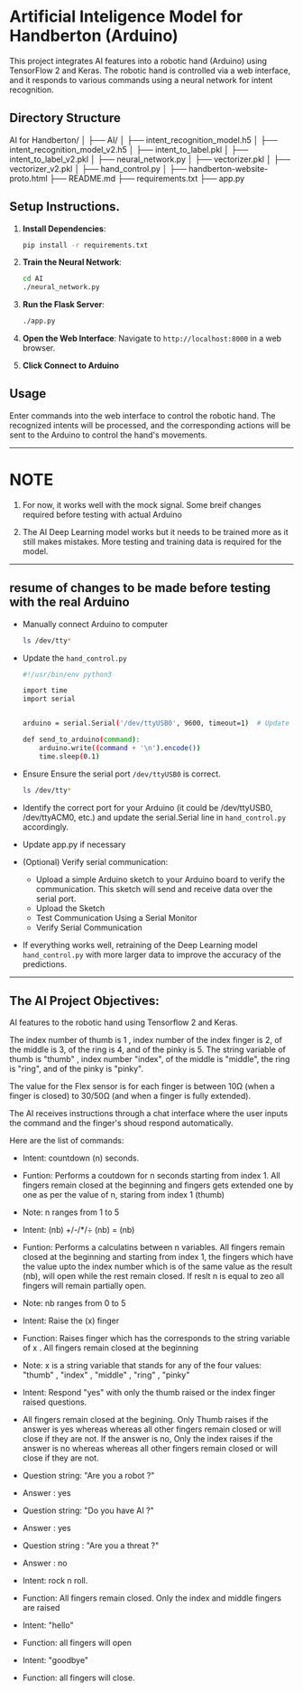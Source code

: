 # Artificial Inteligence Model for Handberton (Arduino)

This project integrates AI features into a robotic hand (Arduino) using TensorFlow 2 and Keras. The robotic hand is controlled via a web interface, and it responds to various commands using a neural network for intent recognition.

## Directory Structure

AI for Handberton/
│
├── AI/
│ ├── intent_recognition_model.h5
│ ├── intent_recognition_model_v2.h5
│ ├── intent_to_label.pkl
│ ├── intent_to_label_v2.pkl
│ ├── neural_network.py
│ ├── vectorizer.pkl
│ ├── vectorizer_v2.pkl
│ ├── hand_control.py
│
├── handberton-website-proto.html
├── README.md
├── requirements.txt
├── app.py

## Setup Instructions.

1. **Install Dependencies**:
    ```sh
    pip install -r requirements.txt
    ```

2. **Train the Neural Network**:
    ```sh
    cd AI
    ./neural_network.py
    ```

3. **Run the Flask Server**:
    ```sh
    ./app.py
    ```

4. **Open the Web Interface**:
    Navigate to `http://localhost:8000` in a web browser.

5. **Click Connect to Arduino**


## Usage

Enter commands into the web interface to control the robotic hand. The recognized intents will be processed, and the corresponding actions will be sent to the Arduino to control the hand's movements.

---------------------

# NOTE

1. For now, it works well with the mock signal. Some breif changes required before testing with actual Arduino

2. The AI Deep Learning model works but it needs to be trained more as it still makes mistakes. More testing and training data is required for the model.

----

## resume of changes to be made before testing with the real Arduino

- Manually connect Arduino to computer


   ```sh
   ls /dev/tty*
  ```

- Update the `hand_control.py`  


   ```sh
   #!/usr/bin/env python3

   import time
   import serial


   arduino = serial.Serial('/dev/ttyUSB0', 9600, timeout=1)  # Update the port as necessary

   def send_to_arduino(command):
       arduino.write((command + '\n').encode())
       time.sleep(0.1)
  ```

- Ensure Ensure the serial port `/dev/ttyUSB0` is correct. 

   ```sh
   ls /dev/tty*
  ```

- Identify the correct port for your Arduino (it could be /dev/ttyUSB0, /dev/ttyACM0, etc.) and update the serial.Serial line in `hand_control.py` accordingly.

- Update app.py if necessary

- (Optional) Verify serial communication: 
	- Upload a simple Arduino sketch to your Arduino board to verify the communication. This sketch will send and receive data over the serial port.
	- Upload the Sketch
	- Test Communication Using a Serial Monitor
	- Verify Serial Communication

- If everything works well, retraining of the Deep Learning model `hand_control.py` with more larger data to improve the accuracy of the predictions.

    

-------

## The AI Project Objectives:

AI features to the robotic hand using Tensorflow 2 and Keras. 

The index number of thumb is 1 , index number of the index finger is 2, of the middle is 3, of the ring is 4, and of the pinky is 5. The string variable of thumb is "thumb" , index number "index", of the middle is "middle", the ring is "ring", and of the pinky is "pinky". 

The value for the Flex sensor is for each finger is between 10Ω (when a finger is closed) to 30/50Ω (and when a finger is fully extended).

The AI receives instructions through a chat interface where the user inputs the command and the finger's shoud respond automatically.

Here are the list of commands:

- Intent: countdown (n) seconds.
- Funtion: Performs a coutdown for n seconds starting from index 1. All fingers remain closed at the beginning and fingers gets extended one by one as per the value of n, staring from index 1 (thumb)
- Note: n ranges from 1 to 5

- Intent: (nb) +/-/*/÷ (nb) = (nb) 
- Funtion: Performs a calculatins between n variables. All fingers remain closed at the beginning and starting from index 1, the fingers which have the value upto the index number which is of the same value as the result (nb), will open while the rest remain closed. If reslt n is equal to zeo all fingers will remain partially open.
- Note: nb ranges from 0 to 5

- Intent: Raise the (x) finger
- Function: Raises finger which has the corresponds to the string variable of x . All fingers remain closed at the beginning
- Note: x is a string variable that stands for any of the four values: "thumb" , "index" , "middle" , "ring" , "pinky"

- Intent: Respond "yes" with only the thumb raised or the index finger raised questions.
- All fingers remain closed at the begining. Only Thumb raises if the answer is yes whereas whereas all other fingers remain closed or will close if they are not. If the answer is no, Only the index raises if the answer is no whereas whereas all other fingers remain closed or will close if they are not.
- Question string: "Are you a robot ?"
- Answer : yes
- Question string: "Do you have AI ?"
- Answer : yes
- Question string : "Are you a threat ?"
- Answer : no

- Intent: rock n roll.
- Function: All fingers remain closed. Only the index and middle fingers are raised

- Intent: "hello"
- Function: all fingers will open

- Intent: "goodbye"
- Function: all fingers will close.
